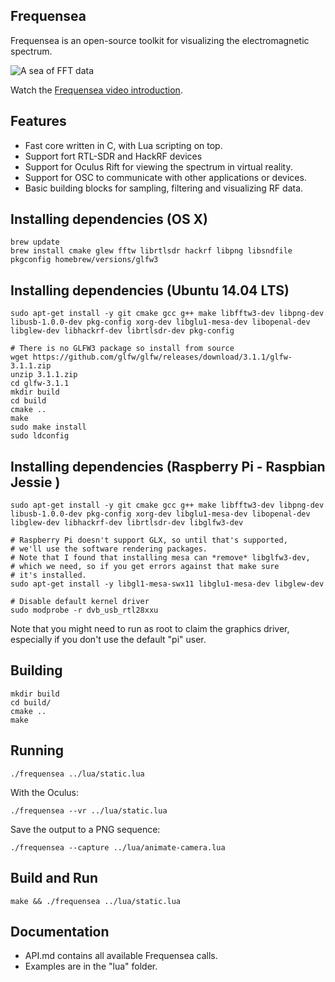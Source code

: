 ## Frequensea

Frequensea is an open-source toolkit for visualizing the electromagnetic spectrum.

![A sea of FFT data](https://raw.github.com/fdb/frequensea/master/screenshots/fft-sea.png)

Watch the [Frequensea video introduction](https://youtu.be/u6H1DatxLAc).

## Features
- Fast core written in C, with Lua scripting on top.
- Support fort RTL-SDR and HackRF devices
- Support for Oculus Rift for viewing the spectrum in virtual reality.
- Support for OSC to communicate with other applications or devices.
- Basic building blocks for sampling, filtering and visualizing RF data.

## Installing dependencies (OS X)

    brew update
    brew install cmake glew fftw librtlsdr hackrf libpng libsndfile pkgconfig homebrew/versions/glfw3

## Installing dependencies (Ubuntu 14.04 LTS)

    sudo apt-get install -y git cmake gcc g++ make libfftw3-dev libpng-dev libusb-1.0.0-dev pkg-config xorg-dev libglu1-mesa-dev libopenal-dev libglew-dev libhackrf-dev librtlsdr-dev pkg-config

    # There is no GLFW3 package so install from source
    wget https://github.com/glfw/glfw/releases/download/3.1.1/glfw-3.1.1.zip
    unzip 3.1.1.zip
    cd glfw-3.1.1
    mkdir build
    cd build
    cmake ..
    make
    sudo make install
    sudo ldconfig

## Installing dependencies (Raspberry Pi - Raspbian Jessie )

    sudo apt-get install -y git cmake gcc g++ make libfftw3-dev libpng-dev libusb-1.0.0-dev pkg-config xorg-dev libglu1-mesa-dev libopenal-dev libglew-dev libhackrf-dev librtlsdr-dev libglfw3-dev

    # Raspberry Pi doesn't support GLX, so until that's supported,
    # we'll use the software rendering packages.
    # Note that I found that installing mesa can *remove* libglfw3-dev,
    # which we need, so if you get errors against that make sure
    # it's installed.
    sudo apt-get install -y libgl1-mesa-swx11 libglu1-mesa-dev libglew-dev

    # Disable default kernel driver
    sudo modprobe -r dvb_usb_rtl28xxu

Note that you might need to run as root to claim the graphics driver, especially if you don't use the default "pi" user.

## Building

    mkdir build
    cd build/
    cmake ..
    make

## Running

    ./frequensea ../lua/static.lua

With the Oculus:

    ./frequensea --vr ../lua/static.lua

Save the output to a PNG sequence:

    ./frequensea --capture ../lua/animate-camera.lua

## Build and Run

    make && ./frequensea ../lua/static.lua

## Documentation

- API.md contains all available Frequensea calls.
- Examples are in the "lua" folder.
